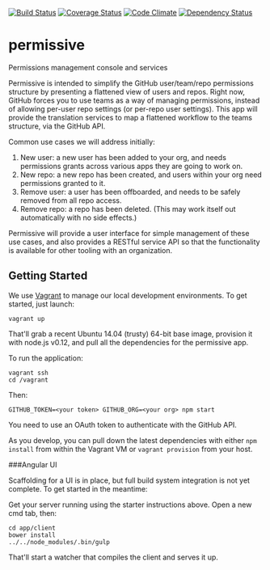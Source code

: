 [![Build Status](https://travis-ci.org/atsid/permissive.svg?branch=master)](https://travis-ci.org/atsid/permissive)
[![Coverage Status](https://coveralls.io/repos/atsid/permissive/badge.svg?branch=master)](https://coveralls.io/r/atsid/permissive?branch=master)
[![Code Climate](https://codeclimate.com/github/atsid/permissive/badges/gpa.svg)](https://codeclimate.com/github/atsid/permissive)
[![Dependency Status](https://david-dm.org/atsid/permissive.svg)](https://david-dm.org/atsid/permissive)

# permissive
Permissions management console and services

Permissive is intended to simplify the GitHub user/team/repo permissions structure by presenting a flattened view of users and repos. Right now, GitHub forces you to use teams as a way of managing permissions, instead of allowing per-user repo settings (or per-repo user settings). This app will provide the translation services to map a flattened workflow to the teams structure, via the GitHub API.

Common use cases we will address initially:

1. New user: a new user has been added to your org, and needs permissions grants across various apps they are going to work on.
2. New repo: a new repo has been created, and users within your org need permissions granted to it.
3. Remove user: a user has been offboarded, and needs to be safely removed from all repo access.
4. Remove repo: a repo has been deleted. (This may work itself out automatically with no side effects.)

Permissive will provide a user interface for simple management of these use cases, and also provides a RESTful service API so that the functionality is available for other tooling with an organization.

## Getting Started

We use [Vagrant](http://vagrantup.com) to manage our local development environments. To get started, just launch:

    vagrant up

That'll grab a recent Ubuntu 14.04 (trusty) 64-bit base image, provision it with node.js v0.12, and pull all the dependencies for the permissive app.

To run the application:

    vagrant ssh
    cd /vagrant

Then:

    GITHUB_TOKEN=<your token> GITHUB_ORG=<your org> npm start

You need to use an OAuth token to authenticate with the GitHub API.

As you develop, you can pull down the latest dependencies with either `npm install` from within the Vagrant VM or `vagrant provision` from your host.

###Angular UI

Scaffolding for a UI is in place, but full build system integration is not yet complete. To get started in the meantime:

Get your server running using the starter instructions above.
Open a new cmd tab, then:

    cd app/client
    bower install
    ../../node_modules/.bin/gulp
    
That'll start a watcher that compiles the client and serves it up.

